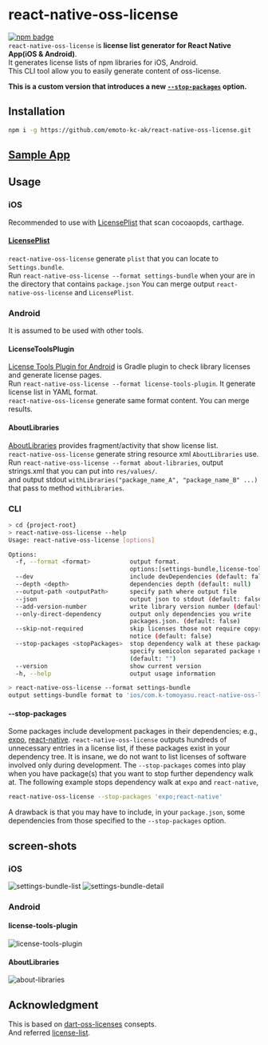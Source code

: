 # react-native-oss-license
[![npm badge](https://badge.fury.io/js/react-native-oss-license.svg)](https://www.npmjs.com/package/react-native-oss-license)  
`react-native-oss-license` is **license list generator for React Native App(iOS & Android)**.  
It generates license lists of npm libraries for iOS, Android.  
This CLI tool allow you to easily generate content of oss-license.

**This is a custom version that introduces a new [`--stop-packages`](#--stop-packages) option.**

## Installation
```sh
npm i -g https://github.com/emoto-kc-ak/react-native-oss-license.git
```

## [Sample App](https://github.com/k-tomoyasu/react-native-oss-license/tree/master/sample/) 

## Usage
### iOS
Recommended to use with [LicensePlist](https://github.com/mono0926/LicensePlist) that scan cocoaopds, carthage.  

#### [LicensePlist](https://github.com/mono0926/LicensePlist)
`react-native-oss-license` generate `plist` that you can locate to `Settings.bundle`.  
Run `react-native-oss-license --format settings-bundle` when your are in the directory that contains `package.json`
You can merge output `react-native-oss-license` and `LicensePlist`.

### Android
It is assumed to be used with other tools.

#### LicenseToolsPlugin
[License Tools Plugin for Android](https://github.com/cookpad/LicenseToolsPlugin) is Gradle plugin to check library licenses and generate license pages.  
Run `react-native-oss-license --format license-tools-plugin`.
It generate license list in YAML format.  
`react-native-oss-license` generate same format content. You can merge results.

#### AboutLibraries
[AboutLibraries](https://github.com/mikepenz/AboutLibraries) provides fragment/activity that show license list.  
`react-native-oss-license` generate string resource xml `AboutLibraries` use.  
Run `react-native-oss-license --format about-libraries`, output strings.xml that you can put into `res/values/`.  
and output stdout `withLibraries("package_name_A", "package_name_B" ...)` that pass to method `withLibraries`.

### CLI
```sh
> cd {project-root}
> react-native-oss-license --help
Usage: react-native-oss-license [options]

Options:
  -f, --format <format>           output format.
                                  options:[settings-bundle,license-tools-plugin,about-libraries]
  --dev                           include devDependencies (default: false)
  --depth <depth>                 dependencies depth (default: null)
  --output-path <outputPath>      specify path where output file
  --json                          output json to stdout (default: false)
  --add-version-number            write library version number (default: false)
  --only-direct-dependency        output only dependencies you write
                                  packages.json. (default: false)
  --skip-not-required             skip licenses those not require copyright
                                  notice (default: false)
  --stop-packages <stopPackages>  stop dependency walk at these packages.
                                  specify semicolon separated package names
                                  (default: "")
  --version                       show current version
  -h, --help                      output usage information

> react-native-oss-license --format settings-bundle
output settings-bundle format to 'ios/com.k-tomoyasu.react-native-oss-license.Output'
```

#### --stop-packages

Some packages include development packages in their dependencies; e.g., [expo](https://github.com/expo/expo/tree/master/packages/expo), [react-native](https://github.com/facebook/react-native).
`react-native-oss-license` outputs hundreds of unnecessary entries in a license list, if these packages exist in your dependency tree.
It is insane, we do not want to list licenses of software involved only during development.
The `--stop-packages` comes into play when you have package(s) that you want to stop further dependency walk at.
The following example stops dependency walk at `expo` and `react-native`,

```sh
react-native-oss-license --stop-packages 'expo;react-native'
```

A drawback is that you may have to include, in your `package.json`, some dependencies from those specified to the `--stop-packages` option.

## screen-shots
### iOS
![settings-bundle-list](screenshots/settings-bundle-list.png)
![settings-bundle-detail](screenshots/settings-bundle-detail.png)

### Android
#### license-tools-plugin
![license-tools-plugin](screenshots/license-tools-plugin.png)

#### AboutLibraries
![about-libraries](screenshots/about-libraries.png)

## Acknowledgment
This is based on [dart-oss-licenses](https://github.com/ko2ic/dart_oss_licenses) consepts.  
And referred [license-list](https://github.com/yami-beta/license-list).
